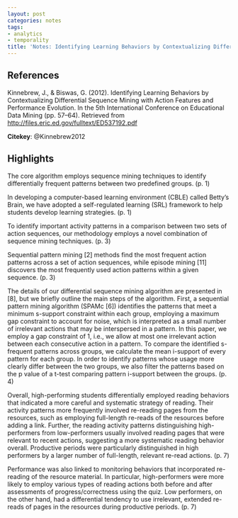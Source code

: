 ```yaml
---
layout: post
categories: notes
tags:
- analytics
- temporality
title: 'Notes: Identifying Learning Behaviors by Contextualizing Differential Sequence Mining with Action Features and Performance Evolution'
---
```


## References

Kinnebrew, J., & Biswas, G. (2012). Identifying Learning Behaviors by Contextualizing Differential Sequence Mining with Action Features and Performance Evolution. In the 5th International Conference on Educational Data Mining (pp. 57–64). Retrieved from http://files.eric.ed.gov/fulltext/ED537192.pdf

**Citekey**: @Kinnebrew2012

## Highlights



The core algorithm employs sequence mining techniques to identify differentially frequent patterns between two predefined groups. (p. 1)

In developing a computer-based learning environment (CBLE) called Betty’s Brain, we have adopted a self-regulated learning (SRL) framework to help students develop learning strategies. (p. 1)

To identify important activity patterns in a comparison between two sets of action sequences, our methodology employs a novel combination of sequence mining techniques. (p. 3)

Sequential pattern mining [2] methods find the most frequent action patterns across a set of action sequences, while episode mining [11] discovers the most frequently used action patterns within a given sequence. (p. 3)

The details of our differential sequence mining algorithm are presented in [8], but we briefly outline the main steps of the algorithm. First, a sequential pattern mining algorithm (SPAMc [6]) identifies the patterns that meet a minimum s-support constraint within each group, employing a maximum gap constraint to account for noise, which is interpreted as a small number of irrelevant actions that may be interspersed in a pattern. In this paper, we employ a gap constraint of 1, i.e., we allow at most one irrelevant action between each consecutive action in a pattern. To compare the identified s-frequent patterns across groups, we calculate the mean i-support of every pattern for each group. In order to identify patterns whose usage more clearly differ between the two groups, we also filter the patterns based on the p value of a t-test comparing pattern i-support between the groups. (p. 4)

Overall, high-performing students differentially employed reading behaviors that indicated a more careful and systematic strategy of reading. Their activity patterns more frequently involved re-reading pages from the resources, such as employing full-length re-reads of the resources before adding a link. Further, the reading activity patterns distinguishing high-performers from low-performers usually involved reading pages that were relevant to recent actions, suggesting a more systematic reading behavior overall. Productive periods were particularly distinguished in high performers by a larger number of full-length, relevant re-read actions. (p. 7)

Performance was also linked to monitoring behaviors that incorporated re-reading of the resource material. In particular, high-performers were more likely to employ various types of reading actions both before and after assessments of progress/correctness using the quiz. Low performers, on the other hand, had a differential tendency to use irrelevant, extended re-reads of pages in the resources during productive periods. (p. 7)
